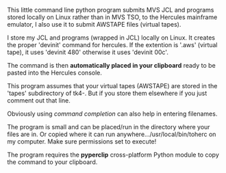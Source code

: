 This little command line python program submits MVS JCL and programs  stored locally on Linux rather than in MVS TSO, to the Hercules mainframe emulator, I also use it to submit AWSTAPE files (virtual tapes).

I store my JCL and programs (wrapped in JCL) locally on Linux. It creates the proper 'devinit' command for hercules. If the extention is '.aws' (virtual tape), it uses 'devinit 480' otherwise it uses 'devinit 00c'. 

The command is then **automatically placed in your clipboard** ready to be pasted into the Hercules console.

This program assumes that your virtual tapes (AWSTAPE) are stored in the 'tapes' subdirectory of tk4-. But if you store them elsewhere if you just comment out that line.

Obviously using *command completion* can also help in entering filenames.

The program is small and can be placed/run in the directory where your files are in. Or copied where it can run anywhere.../usr/local/bin/toherc on my computer. Make sure permissions set to execute!

The program requires the **pyperclip** cross-platform Python module to copy the command to your clipboard.
